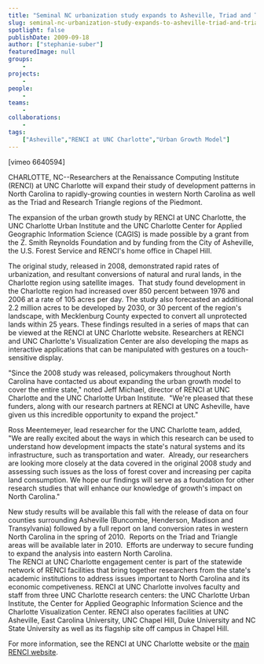 ```yaml
---
title: "Seminal NC urbanization study expands to Asheville, Triad and Triangle"
slug: seminal-nc-urbanization-study-expands-to-asheville-triad-and-triangle
spotlight: false
publishDate: 2009-09-18
author: ["stephanie-suber"]
featuredImage: null
groups:
    - 
projects:
    - 
people:
    - 
teams: 
    - 
collaborations:
    - 
tags:
    ["Asheville","RENCI at UNC Charlotte","Urban Growth Model"]
---
```

<p>[vimeo 6640594]</p>

<p>CHARLOTTE, NC--Researchers at the Renaissance Computing Institute (RENCI) at UNC Charlotte will expand their study of development patterns in North Carolina to rapidly-growing counties in western North Carolina as well as the Triad and Research Triangle regions of the Piedmont.</p>

<p>The expansion of the urban growth study by RENCI at UNC Charlotte, the UNC Charlotte Urban Institute and the UNC Charlotte Center for Applied Geographic Information Science (CAGIS) is made possible by a grant from the Z. Smith Reynolds Foundation and by funding from the City of Asheville, the U.S. Forest Service and RENCI's home office in Chapel Hill.</p>

<p>The original study, released in 2008, demonstrated rapid rates of urbanization, and resultant conversions of natural and rural lands, in the Charlotte region using satellite images.  That study found development in the Charlotte region had increased over 850 percent between 1976 and 2006 at a rate of 105 acres per day. The study also forecasted an additional 2.2 million acres to be developed by 2030, or 30 percent of the region's landscape, with Mecklenburg County expected to convert all unprotected lands within 25 years. These findings resulted in a series of maps that can be viewed at the RENCI at UNC Charlotte website. Researchers at RENCI and UNC Charlotte's Visualization Center are also developing the maps as interactive applications that can be manipulated with gestures on a touch-sensitive display.</p>

<p>"Since the 2008 study was released, policymakers throughout North Carolina have contacted us about expanding the urban growth model to cover the entire state," noted Jeff Michael, director of RENCI at UNC Charlotte and the UNC Charlotte Urban Institute.  "We're pleased that these funders, along with our research partners at RENCI at UNC Asheville, have given us this incredible opportunity to expand the project."</p>

<p>Ross Meentemeyer, lead researcher for the UNC Charlotte team, added, "We are really excited about the ways in which this research can be used to understand how development impacts the state's natural systems and its infrastructure, such as transportation and water.  Already, our researchers are looking more closely at the data covered in the original 2008 study and assessing such issues as the loss of forest cover and increasing per capita land consumption. We hope our findings will serve as a foundation for other research studies that will enhance our knowledge of growth's impact on North Carolina."</p>

<p>New study results will be available this fall with the release of data on four counties surrounding Asheville (Buncombe, Henderson, Madison and Transylvania) followed by a full report on land conversion rates in western North Carolina in the spring of 2010.  Reports on the Triad and Triangle areas will be available later in 2010.  Efforts are underway to secure funding to expand the analysis into eastern North Carolina.<br />
 The RENCI at UNC Charlotte engagement center is part of the statewide network of RENCI facilities that bring together researchers from the state's academic institutions to address issues important to North Carolina and its economic competiveness. RENCI at UNC Charlotte involves faculty and staff from three UNC Charlotte research centers: the UNC Charlotte Urban Institute, the Center for Applied Geographic Information Science and the Charlotte Visualization Center. RENCI also operates facilities at UNC Asheville, East Carolina University, UNC Chapel Hill, Duke University and NC State University as well as its flagship site off campus in Chapel Hill.</p>

<p>For more information, see the RENCI at UNC Charlotte website or the <a href="https://www.renci.org">main RENCI website</a>.</p>
